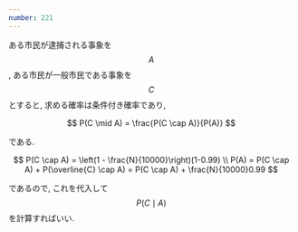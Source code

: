 ```yaml
---
number: 221
---
```

ある市民が逮捕される事象を $$ A $$, ある市民が一般市民である事象を $$ C $$ とすると, 求める確率は条件付き確率であり,

$$
P(C \mid A) = \frac{P(C \cap A)}{P(A)}
$$

である.

$$
P(C \cap A) = \left(1 - \frac{N}{10000}\right)(1-0.99) \\
P(A) = P(C \cap A) + P(\overline{C} \cap A) = P(C \cap A) + \frac{N}{10000}0.99
$$

であるので, これを代入して $$ P(C \mid A) $$ を計算すればいい.
